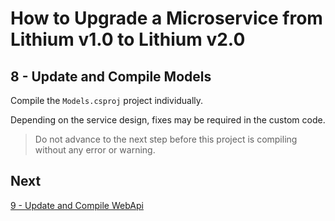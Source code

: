# How to Upgrade a Microservice from Lithium v1.0 to Lithium v2.0

## 8 - Update and Compile Models

Compile the `Models.csproj` project individually.

Depending on the service design, fixes may be required in the custom code.

> Do not advance to the next step before this project is compiling without any error or warning.

## Next

[9 - Update and Compile WebApi](./09-update-compile-webapi.md)